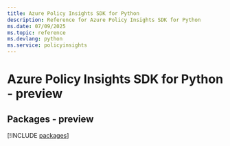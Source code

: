 ```yaml
---
title: Azure Policy Insights SDK for Python
description: Reference for Azure Policy Insights SDK for Python
ms.date: 07/09/2025
ms.topic: reference
ms.devlang: python
ms.service: policyinsights
---
```

# Azure Policy Insights SDK for Python - preview
## Packages - preview
[!INCLUDE [packages](policy-insights-index.md)]